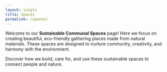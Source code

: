 ```yaml
---
layout: single
title: Spaces
permalink: /spaces/
---
```


Welcome to our **Sustainable Communal Spaces** page! Here we focus on creating beautiful, eco-friendly gathering places made from natural materials. These spaces are designed to nurture community, creativity, and harmony with the environment.

Discover how we build, care for, and use these sustainable spaces to connect people and nature.
